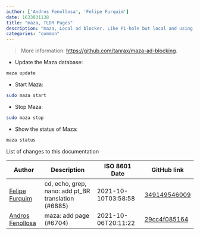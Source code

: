 ```yaml
---
author: ['Andros Fenollosa', 'Felipe Furquim']
date: 1633831138
title: "maza, TLDR Pages"
description: "maza, Local ad blocker. Like Pi-hole but local and using the operating system."
categories: "common"
---
```

> More information: <https://github.com/tanrax/maza-ad-blocking>.

- Update the Maza database:

```bash
maza update
```

- Start Maza:

```bash
sudo maza start
```

- Stop Maza:

```bash
sudo maza stop
```

- Show the status of Maza:

```bash
maza status
```
List of changes to this documentation


Author | Description | ISO 8601 Date | GitHub link
------|-----|-----|-----
[Felipe Furquim](mailto:49817522+FvFurquim@users.noreply.github.com) | cd, echo, grep, nano: add pt_BR translation (#6885) | 2021-10-10T03:58:58 | [349149546009](https://github.com/tldr-pages/tldr/commit/349149546009f1cf27f38f63d07a153bf02c67e0)
[Andros Fenollosa](mailto:tanrax@users.noreply.github.com) | maza: add page (#6704) | 2021-10-06T20:11:22 | [29cc4f085164](https://github.com/tldr-pages/tldr/commit/29cc4f08516484018e2fac75c618c618d75d6890)

